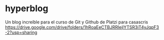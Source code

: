 # hyperblog
Un blog increíble para el curso de Git y Github de Platzi
para casascris https://drive.google.com/drive/folders/1hRoaEeCTBJRRIejlYTSR3iT4yJqpF3-2?usp=sharing
